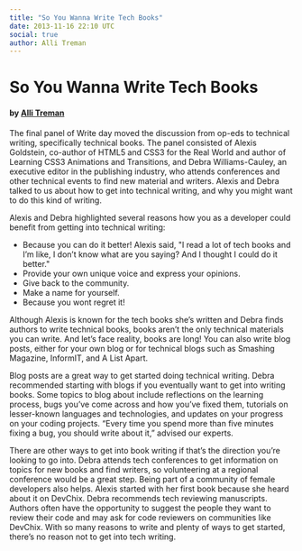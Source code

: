 ```yaml
---
title: "So You Wanna Write Tech Books"
date: 2013-11-16 22:10 UTC
social: true
author: Alli Treman
---
```


# So You Wanna Write Tech Books

#### by [Alli Treman](http://www.allirense.com/)

The final panel of Write day moved the discussion from op-eds to technical writing, specifically technical books. The panel consisted of Alexis Goldstein, co-author of HTML5 and CSS3 for the Real World and author of Learning CSS3 Animations and Transitions, and Debra Williams-Cauley, an executive editor in the publishing industry, who attends conferences and other technical events to find new material and writers. Alexis and Debra talked to us about how to get into technical writing, and why you might want to do this kind of writing.

Alexis and Debra highlighted several reasons how you as a developer could benefit from getting into technical writing:

* Because you can do it better! Alexis said, "I read a lot of tech books and I’m like, I don’t know what are you saying? And I thought I could do it better."
* Provide your own unique voice and express your opinions.
* Give back to the community. 
* Make a name for yourself.
* Because you wont regret it!

Although Alexis is known for the tech books she’s written and Debra finds authors to write technical books, books aren’t the only technical materials you can write. And let’s face reality, books are long! You can also write blog posts, either for your own blog or for technical blogs such as Smashing Magazine, InformIT, and A List Apart. 

Blog posts are a great way to get started doing technical writing. Debra recommended starting with blogs if you eventually want to get into writing books. Some topics to blog about include reflections on the learning process, bugs you’ve come across and how you’ve fixed them, tutorials on lesser-known languages and technologies, and updates on your progress on your coding projects. “Every time you spend more than five minutes fixing a bug, you should write about it,” advised our experts.

There are other ways to get into book writing if that’s the direction you’re looking to go into. Debra attends tech conferences to get information on topics for new books and find writers, so volunteering at a regional conference would be a great step. Being part of a community of female developers also helps. Alexis started with her first book because she heard about it on DevChix. Debra recommends tech reviewing manuscripts. Authors often have the opportunity to suggest the people they want to review their code and may ask for code reviewers on communities like DevChix. With so many reasons to write and plenty of ways to get started, there’s no reason not to get into tech writing.
